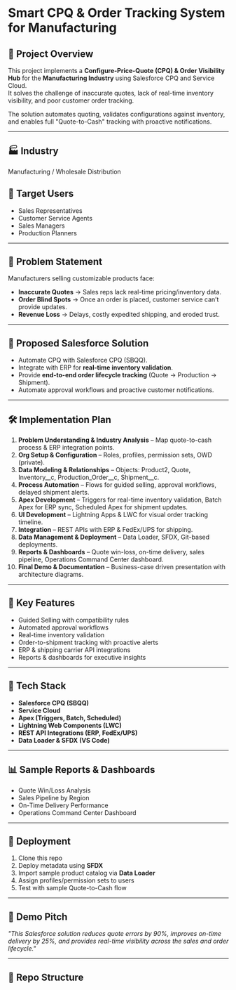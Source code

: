 # Smart CPQ & Order Tracking System for Manufacturing

## 📌 Project Overview
This project implements a **Configure-Price-Quote (CPQ) & Order Visibility Hub** for the **Manufacturing Industry** using Salesforce CPQ and Service Cloud.  
It solves the challenge of inaccurate quotes, lack of real-time inventory visibility, and poor customer order tracking.  

The solution automates quoting, validates configurations against inventory, and enables full "Quote-to-Cash" tracking with proactive notifications.

---

## 🏭 Industry
Manufacturing / Wholesale Distribution  

## 👥 Target Users
- Sales Representatives  
- Customer Service Agents  
- Sales Managers  
- Production Planners  

---

## 🚨 Problem Statement
Manufacturers selling customizable products face:
- **Inaccurate Quotes** → Sales reps lack real-time pricing/inventory data.  
- **Order Blind Spots** → Once an order is placed, customer service can’t provide updates.  
- **Revenue Loss** → Delays, costly expedited shipping, and eroded trust.  

---

## 🎯 Proposed Salesforce Solution
- Automate CPQ with Salesforce CPQ (SBQQ).  
- Integrate with ERP for **real-time inventory validation**.  
- Provide **end-to-end order lifecycle tracking** (Quote → Production → Shipment).  
- Automate approval workflows and proactive customer notifications.  

---

## 🛠️ Implementation Plan 
1. **Problem Understanding & Industry Analysis** – Map quote-to-cash process & ERP integration points.  
2. **Org Setup & Configuration** – Roles, profiles, permission sets, OWD (private).  
3. **Data Modeling & Relationships** – Objects: Product2, Quote, Inventory__c, Production_Order__c, Shipment__c.  
4. **Process Automation** – Flows for guided selling, approval workflows, delayed shipment alerts.  
5. **Apex Development** – Triggers for real-time inventory validation, Batch Apex for ERP sync, Scheduled Apex for shipment updates.  
6. **UI Development** – Lightning Apps & LWC for visual order tracking timeline.  
7. **Integration** – REST APIs with ERP & FedEx/UPS for shipping.  
8. **Data Management & Deployment** – Data Loader, SFDX, Git-based deployments.  
9. **Reports & Dashboards** – Quote win-loss, on-time delivery, sales pipeline, Operations Command Center dashboard.  
10. **Final Demo & Documentation** – Business-case driven presentation with architecture diagrams.  

---

## 🔑 Key Features
- Guided Selling with compatibility rules  
- Automated approval workflows  
- Real-time inventory validation  
- Order-to-shipment tracking with proactive alerts  
- ERP & shipping carrier API integrations  
- Reports & dashboards for executive insights  

---

## 🧩 Tech Stack
- **Salesforce CPQ (SBQQ)**  
- **Service Cloud**  
- **Apex (Triggers, Batch, Scheduled)**  
- **Lightning Web Components (LWC)**  
- **REST API Integrations (ERP, FedEx/UPS)**  
- **Data Loader & SFDX (VS Code)**  

---

## 📊 Sample Reports & Dashboards
- Quote Win/Loss Analysis  
- Sales Pipeline by Region  
- On-Time Delivery Performance  
- Operations Command Center Dashboard  

---

## 🚀 Deployment
1. Clone this repo  
2. Deploy metadata using **SFDX**  
3. Import sample product catalog via **Data Loader**  
4. Assign profiles/permission sets to users  
5. Test with sample Quote-to-Cash flow  

---

## 📢 Demo Pitch
_"This Salesforce solution reduces quote errors by 90%, improves on-time delivery by 25%, and provides real-time visibility across the sales and order lifecycle."_  

---

## 📂 Repo Structure
